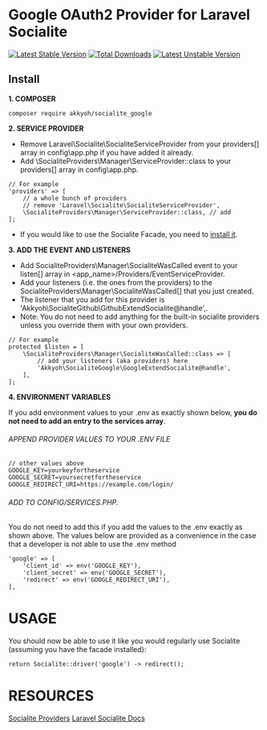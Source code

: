 # Google OAuth2 Provider for Laravel Socialite

[![Latest Stable Version](https://poser.pugx.org/akkyoh/socialite_google/v/stable.svg)](https://packagist.org/packages/akkyoh/socialite_google)
[![Total Downloads](https://poser.pugx.org/akkyoh/socialite_google/downloads.svg)](https://packagist.org/packages/akkyoh/socialite_google)
[![Latest Unstable Version](https://poser.pugx.org/akkyoh/socialite_google/v/unstable.svg)](https://packagist.org/packages/akkyoh/socialite_google)

## Install

**1. COMPOSER**
```
composer require akkyoh/socialite_google
```

**2. SERVICE PROVIDER**
- Remove Laravel\Socialite\SocialiteServiceProvider from your providers[] array in config\app.php if you have added it already.
- Add \SocialiteProviders\Manager\ServiceProvider::class to your providers[] array in config\app.php.
```
// For example
'providers' => [
    // a whole bunch of providers
    // remove 'Laravel\Socialite\SocialiteServiceProvider',
    \SocialiteProviders\Manager\ServiceProvider::class, // add
];
```
- If you would like to use the Socialite Facade, you need to [install it](https://laravel.com/docs/5.0/authentication#social-authentication).

**3. ADD THE EVENT AND LISTENERS**
- Add SocialiteProviders\Manager\SocialiteWasCalled event to your listen[] array in <app_name>/Providers/EventServiceProvider.
- Add your listeners (i.e. the ones from the providers) to the SocialiteProviders\Manager\SocialiteWasCalled[] that you just created.
- The listener that you add for this provider is 'Akkyoh\SocialiteGithub\GithubExtendSocialite@handle',.
- Note: You do not need to add anything for the built-in socialite providers unless you override them with your own providers.
```
// For example
protected $listen = [
    \SocialiteProviders\Manager\SocialiteWasCalled::class => [
        // add your listeners (aka providers) here
        'Akkyoh\SocialiteGoogle\GoogleExtendSocialite@handle',
    ],
];
```

**4. ENVIRONMENT VARIABLES**

If you add environment values to your .env as exactly shown below, **you do not need to add an entry to the services array**.

###### APPEND PROVIDER VALUES TO YOUR .ENV FILE

```
// other values above
GOOGLE_KEY=yourkeyfortheservice
GOOGLE_SECRET=yoursecretfortheservice
GOOGLE_REDIRECT_URI=https://example.com/login/
```

###### ADD TO CONFIG/SERVICES.PHP.

You do not need to add this if you add the values to the .env exactly as shown above. The values below are provided as a convenience in the case that a developer is not able to use the .env method

```
'google' => [
    'client_id' => env('GOOGLE_KEY'),
    'client_secret' => env('GOOGLE_SECRET'),
    'redirect' => env('GOOGLE_REDIRECT_URI'),
],
```

# USAGE

You should now be able to use it like you would regularly use Socialite (assuming you have the facade installed):

```
return Socialite::driver('google') -> redirect();
```

# RESOURCES

[Socialite Providers](http://socialiteproviders.github.io/)
[Laravel Socialite Docs](https://github.com/laravel/socialite)